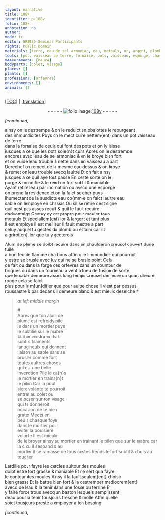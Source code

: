 ```yaml
---
layout: narrative
title: 108v
identifier: p-108v
folio: 108v
annotation: no
author:
mode: tc
editor: GR8975 Seminar Participants
rights: Public Domain
materials: [terre, eau de sel armoniac, eau, metaulx, or, argent, plomb, estaim, Alum de plume, tuile, charbons, briques, alum de plume, mabre, ardille]
tools: [pot, vaisseau de terre, fornaise, pots, vaisseau, esponge, chassis, chaulderon, creusol, tuile, forge des orfevres, fourneau a vent, creusel, mortier, mabre, pilon, moules, fosse, terrine, baston]
measurements: [heure]
bodyparts: [colet, visage]
places: []
plants: []
professions: [orfevres]
environments: []
animals: []
---
```


<p><a href="{{ site.baseurl }}/diplomatic/" target="_blank">[TOC]</a> | <a href="{{ site.baseurl }}/texts/p-108v_tl/">[translation]</a></p><div class="folio" align="center">- - - - - <a href="http://gallica.bnf.fr/ark:/12148/btv1b10500001g/f222.image" target="_blank"><img src="https://cu-mkp.github.io/2017-workshop-edition/assets/photo-icon.png" alt="folio image: " style="display:inline-block; margin-bottom:-3px;"/>108v</a> - - - - - </div>  
 
*[continued]*
  
ainsy on le destrempe & on le reduict en <span class="del">p</span><span class="add">b</span>alottes le repurgeant<br/> des immundicites Puys on le mect cuire nettem{ent} dans un <span class="del"><span class="tl">pot</span></span> <span class="add"><span class="tl">vaisseau de <span class="m">terre</span></span></span><br/> dans la <span class="tl">fornaise</span> de ceulx qui font des <span class="tl">pots</span> et on ly laisse<br/> jusques a ce que les <span class="tl">pots</span> soie{n}t cuits Apres on le destrempe<br/> encores avec l<span class="m">eau de sel armoniac</span> & on le broye bien fort<br/> et on vuide l<span class="m">eau</span> trouble & nette dans un <span class="tl">vaisseau</span> a part<br/> Derechef on remect de la mesme <span class="m">eau</span> dessus & on broye<br/> & remet on l<span class="m">eau</span> trouble avecq laultre Et on fait ainsy<br/> jusques a ce quil aye tout passe En ceste sorte on le<br/> purge & mundifie & le rend on fort subtil & maniable<br/> Ayant retire l<span class="m">eau</span> par inclination ou avecq une <span class="tl">esponge</span><br/> on prend la residence et on la faict seicher puys<br/> lhumectant de la susdicte <span class="m">eau</span> co{mm}e on faict laultre <span class="del"><span class="m">eau</span></span><br/> sable on lemploye en <span class="tl">chassis</span> Ou sil se retire cest signe<br/> quil nest pas asses recuit & quil le fault recuire<br/> dadvantaige Cestuy cy est propre pour mouler tous<br/> <span class="m">metaulx</span> Et speciallem{ent} l<span class="m">or</span> & l<span class="m">argent</span> et tant plus<br/> il est employe il est meilleur Il fault mectre a part<br/> celuy auquel tu gectes du <span class="m">plomb</span> ou <span class="m">estaim</span> car ilz<br/> aigriroi[en]t l<span class="m">or</span> que tu y gecterois
 
<span class="m">Alum de plume</span> se doibt recuire dans un <span class="del"><span class="tl">chaulderon</span></span> <span class="add"><span class="tl">creusol</span> couvert dune <span class="tl"><span class="m">tuile</span></span></span><br/> a bon feu de <span class="del">flamme</span> <span class="add"><span class="m">charbons</span></span> affin que limmundice qui pourroit<br/> y estre se brusle avec luy qui ne se brusle point Cela<br/> ce fait ou dans la <span class="tl">forge des <span class="pro">orfevres</span></span> dans un countour de<br/> <span class="m">briques</span> ou dans un <span class="tl">fourneau a vent</span> a foeu de fusion de sorte<br/> que le <span class="del">sable demeure asses long temps</span> <span class="add"><span class="tl">creusel</span> demeure un quart d<span class="ms"><span class="tmp">heure</span></span></span> rouge cela se faict<br/> plus pour le m[un]difier que pour aultre chose il vient par dessus<br/> roussastre & par dedans il demeure blanc & est mieulx deseiche #
 
> *at left middle margin*
> 
> 
>   #<br/> Apres que ton <span class="m">alum de<br/> plume</span> est refroidy pile<br/> le dans un <span class="tl">mortier</span> puys<br/> le subtilie sur le <span class="tl"><span class="m">mabre</span></span><br/> Et il se rendra en fort<br/> subtils filaments<br/> lanugineulx qui donnent<br/> liaison au sable sans se<br/> brusler comme font<br/> toutes aultres choses<br/> qui est une belle<br/> invenction Pile le da{n}s<br/> le <span class="tl">mortier</span> en traina{n}t<br/> le <span class="tl">pilon</span> Car la poul<br/> siere volante te pourroit<br/> entrer au <span class="bp">colet</span> ou<br/> se poser sur ton <span class="bp">visage</span><br/> qui te donneroit<br/> occasion de te bien<br/> grater Mects en<br/> peu a chasque foye<br/> dans le <span class="tl">mortier</span> pour<br/> eviter la poulsiere<br/> volante Il est mieulx<br/> de le broyer ainsy au <span class="tl">mortier</span> en trainant le <span class="tl">pilon</span> que sur le <span class="tl"><span class="m">mabre</span></span> <span class="del">car</span> la <span class="del">c</span> ou il sespand & au<br/> <span class="tl">mortier</span> il se ramasse de tous costes Rends le fort subtil & <span class="sn">douls au toucher</span>
 
L<span class="m">ardille</span> pour fayre les cercles aultour des <span class="tl">moules</span><br/> doibt estre fort grasse & maniable Et ne sert qua fayre<br/> le contour des <span class="tl">moules</span> Ainsy il la fault seulem{ent} choisir<br/> bien grasse Et la battre bien fort & la destremper mediocrem{ent} <br/> avecq de l<span class="m">eau</span> & la tenir dans une <span class="tl">fosse</span> ou <span class="tl">terrine</span> Et <br/> y faire force trous avecq un <span class="tl">baston</span> lesquels semplissent <br/> d<span class="m">eau</span> pour la tenir tousjours fresche & molle Affin quelle<br/> soict tousjours preste a employer a ton besoing
 
*[continued]*
 
